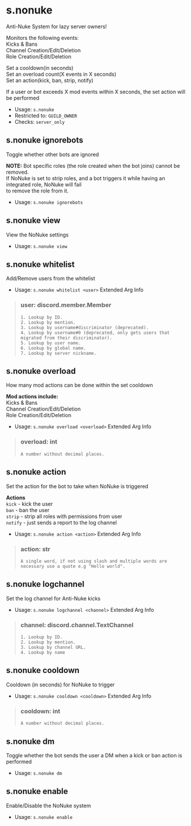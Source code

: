 # s.nonuke
Anti-Nuke System for lazy server owners!<br/>

Monitors the following events:<br/>
Kicks & Bans<br/>
Channel Creation/Edit/Deletion<br/>
Role Creation/Edit/Deletion<br/>

Set a cooldown(in seconds)<br/>
Set an overload count(X events in X seconds)<br/>
Set an action(kick, ban, strip, notify)<br/>

If a user or bot exceeds X mod events within X seconds, the set action will be performed<br/>
 - Usage: `s.nonuke`
 - Restricted to: `GUILD_OWNER`
 - Checks: `server_only`
## s.nonuke ignorebots
Toggle whether other bots are ignored<br/>

**NOTE:** Bot specific roles (the role created when the bot joins) cannot be removed.<br/>
If NoNuke is set to strip roles, and a bot triggers it while having an integrated role, NoNuke will fail<br/>
to remove the role from it.<br/>
 - Usage: `s.nonuke ignorebots`
## s.nonuke view
View the NoNuke settings<br/>
 - Usage: `s.nonuke view`
## s.nonuke whitelist
Add/Remove users from the whitelist<br/>
 - Usage: `s.nonuke whitelist <user>`
Extended Arg Info
> ### user: discord.member.Member
> 
> 
>     1. Lookup by ID.
>     2. Lookup by mention.
>     3. Lookup by username#discriminator (deprecated).
>     4. Lookup by username#0 (deprecated, only gets users that migrated from their discriminator).
>     5. Lookup by user name.
>     6. Lookup by global name.
>     7. Lookup by server nickname.
> 
>     
## s.nonuke overload
How many mod actions can be done within the set cooldown<br/>

**Mod actions include:**<br/>
Kicks & Bans<br/>
Channel Creation/Edit/Deletion<br/>
Role Creation/Edit/Deletion<br/>
 - Usage: `s.nonuke overload <overload>`
Extended Arg Info
> ### overload: int
> ```
> A number without decimal places.
> ```
## s.nonuke action
Set the action for the bot to take when NoNuke is triggered<br/>

**Actions**<br/>
`kick` - kick the user<br/>
`ban` - ban the user<br/>
`strip` - strip all roles with permissions from user<br/>
`notify` - just sends a report to the log channel<br/>
 - Usage: `s.nonuke action <action>`
Extended Arg Info
> ### action: str
> ```
> A single word, if not using slash and multiple words are necessary use a quote e.g "Hello world".
> ```
## s.nonuke logchannel
Set the log channel for Anti-Nuke kicks<br/>
 - Usage: `s.nonuke logchannel <channel>`
Extended Arg Info
> ### channel: discord.channel.TextChannel
> 
> 
>     1. Lookup by ID.
>     2. Lookup by mention.
>     3. Lookup by channel URL.
>     4. Lookup by name
> 
>     
## s.nonuke cooldown
Cooldown (in seconds) for NoNuke to trigger<br/>
 - Usage: `s.nonuke cooldown <cooldown>`
Extended Arg Info
> ### cooldown: int
> ```
> A number without decimal places.
> ```
## s.nonuke dm
Toggle whether the bot sends the user a DM when a kick or ban action is performed<br/>
 - Usage: `s.nonuke dm`
## s.nonuke enable
Enable/Disable the NoNuke system<br/>
 - Usage: `s.nonuke enable`

